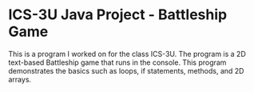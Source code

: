 # ICS-3U Java Project - Battleship Game

This is a program I worked on for the class ICS-3U.
The program is a 2D text-based Battleship game that runs in the console. This program demonstrates the basics such as loops, if statements, methods, and 2D arrays.